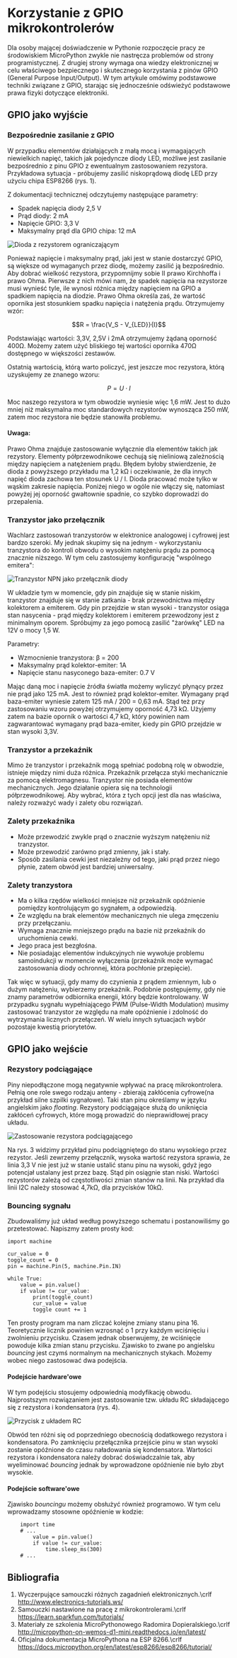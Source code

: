 # Korzystanie z GPIO mikrokontrolerów

Dla osoby mającej doświadczenie w Pythonie rozpoczęcie pracy ze środowiskiem
MicroPython zwykle nie nastręcza problemów od strony programistycznej.
Z drugiej strony wymaga ona wiedzy elektronicznej w celu właściwego bezpiecznego
i skutecznego korzystania z pinów GPIO (General Purpose Input/Output).
W tym artykule omówimy podstawowe techniki związane z GPIO, starając się
jednocześnie odświeżyć podstawowe prawa fizyki dotyczące elektroniki.

## GPIO jako wyjście

### Bezpośrednie zasilanie z GPIO

W przypadku elementów działających z małą mocą i wymagających niewielkich
napięć, takich jak pojedyncze diody LED, możliwe jest zasilanie bezpośrednio
z pinu GPIO z ewentualnym zastosowaniem rezystora.
Przykładowa sytuacja - próbujemy
zasilić niskoprądową diodę LED przy użyciu chipa ESP8266 (rys. 1).

Z dokumentacji technicznej odczytujemy następujące parametry:

* Spadek napięcia diody 2,5 V
* Prąd diody: 2 mA
* Napięcie GPIO: 3,3 V
* Maksymalny prąd dla GPIO chipa: 12 mA

![Dioda z rezystorem ograniczającym](ryc1.png)

Ponieważ napięcie i maksymalny prąd, jaki jest w stanie dostarczyć GPIO, są
większe od wymaganych przez diodę, możemy zasilić ją bezpośrednio. Aby dobrać
wielkość rezystora, przypomnijmy sobie II prawo Kirchhoffa i prawo Ohma. Pierwsze
z nich mówi nam, że spadek napięcia na rezystorze musi wynieść tyle, ile wynosi
różnica między napięciem na GPIO a spadkiem napięcia na diodzie. Prawo Ohma
określa zaś, że wartość opornika jest stosunkiem spadku
napięcia i natężenia prądu. Otrzymujemy wzór:

$$R = \frac{V_S - V_{LED}}{I}$$

Podstawiając wartości: 3,3V, 2,5V i 2mA otrzymujemy żądaną oporność 400Ω.
Możemy zatem użyć bliskiego tej wartości opornika 470Ω dostępnego w większości
zestawów.

Ostatnią wartością, którą warto policzyć, jest jeszcze moc rezystora, którą
uzyskujemy ze znanego wzoru:

$$P = U \cdot I$$

Moc naszego rezystora w tym obwodzie wyniesie więc 1,6 mW. Jest to dużo mniej
niż maksymalna moc standardowych rezystorów wynosząca 250 mW, zatem moc
rezystora nie będzie stanowiła problemu.

#### Uwaga:

Prawo Ohma znajduje zastosowanie wyłącznie dla elementów takich jak
rezystory. Elementy półprzewodnikowe cechują się nieliniową zależnością między
napięciem a natężeniem prądu. Błędem byłoby stwierdzenie, że dioda z powyższego
przykładu ma 1,2 kΩ i oczekiwanie, że dla innych napięć dioda zachowa ten
stosunek U / I. Dioda pracować może tylko w wąskim zakresie napięcia. Poniżej
niego w ogóle nie włączy się, natomiast powyżej jej oporność gwałtownie
spadnie, co szybko doprowadzi do przepalenia.

### Tranzystor jako przełącznik

Wachlarz zastosowań tranzystorów w elektronice analogowej i cyfrowej jest
bardzo szeroki. My jednak skupimy się na jednym - wykorzystaniu tranzystora do
kontroli obwodu o wysokim natężeniu prądu za pomocą znacznie niższego. W tym
celu zastosujemy konfigurację "wspólnego emitera":

![Tranzystor NPN jako przełącznik diody](ryc2.png)

W układzie tym w momencie, gdy pin znajduje się w stanie niskim, tranzystor
znajduje się w stanie zatkania - brak przewodnictwa między kolektorem a
emiterem. Gdy pin przejdzie w stan wysoki - tranzystor osiąga stan nasycenia -
prąd między kolektorem i emiterem przewodzony jest z minimalnym oporem.
Spróbujmy za jego pomocą zasilić "żarówkę" LED na 12V o mocy 1,5 W.

Parametry:

* Wzmocnienie tranzystora: β = 200
* Maksymalny prąd kolektor-emiter: 1A
* Napięcie stanu nasyconego baza-emiter: 0.7 V

Mając daną moc i napięcie źródła światła możemy wyliczyć płynący przez nie prąd
jako 125 mA. Jest to również prąd kolektor-emiter.
Wymagany prąd baza-emiter wyniesie zatem 125 mA / 200 = 0,63 mA.
Stąd też przy zastosowaniu wzoru powyżej otrzymujemy oporność 4,73 kΩ.
Użyjemy zatem na bazie opornik o wartości 4,7 kΩ, który powinien nam
zagwarantować wymagany prąd baza-emiter, kiedy pin GPIO przejdzie w stan wysoki
3,3V.


### Tranzystor a przekaźnik

Mimo że tranzystor i przekaźnik mogą spełniać podobną rolę w obwodzie, istnieje
między nimi duża różnica.
Przekaźnik przełącza styki mechanicznie za pomocą elektromagnesu.
Tranzystor nie posiada elementów mechanicznych.
Jego działanie opiera się na technologii półprzewodnikowej.
Aby wybrać, która z tych opcji jest dla nas właściwa, należy rozważyć wady i
zalety obu rozwiązań.

### Zalety przekaźnika

* Może przewodzić zwykle prąd o znacznie wyższym natężeniu niż
  tranzystor.
* Może przewodzić zarówno prąd zmienny, jak i stały.
* Sposób zasilania cewki jest niezależny od tego, jaki prąd przez
  niego płynie, zatem obwód jest bardziej uniwersalny.

### Zalety tranzystora
* Ma o kilka rzędów wielkości mniejsze niż przekaźnik opóźnienie pomiędzy
  kontrolującym go sygnałem, a odpowiedzią.
* Ze względu na brak elementów mechanicznych nie ulega zmęczeniu przy
  przełączaniu.
* Wymaga znacznie mniejszego prądu na bazie niż przekaźnik do uruchomienia
  cewki.
* Jego praca jest bezgłośna.
* Nie posiadając elementów indukcyjnych nie wywołuje problemu samoindukcji w
  momencie wyłączenia (przekaźnik może wymagać zastosowania diody ochronnej,
  która pochłonie przepięcie).

Tak więc w sytuacji, gdy mamy do czynienia z prądem zmiennym, lub o dużym
natężeniu, wybierzemy przekaźnik. Podobnie postępujemy,
gdy nie znamy parametrów odbiornika
energii, który będzie kontrolowany.
W przypadku sygnału wypełniającego PWM (Pulse-Width Modulation)
musimy zastosować tranzystor ze względu na małe opóźnienie i zdolność do
wytrzymania licznych przełączeń. W wielu innych sytuacjach wybór pozostaje
kwestią priorytetów.

## GPIO jako wejście

### Rezystory podciągające

Piny niepodłączone mogą negatywnie wpływać na pracę mikrokontrolera.
Pełnią one role swego rodzaju anteny - zbierają zakłócenia cyfrowe(na przykład
silne szpilki sygnałowe). Taki stan pinu określamy w języku angielskim jako
*floating*.
Rezystory podciągające służą do uniknięcia zakłóceń cyfrowych, które mogą
prowadzić do nieprawidłowej pracy układu.

![Zastosowanie rezystora podciągającego](ryc3.png)

Na rys. 3 widzimy przykład pinu podciągniętego do stanu wysokiego przez
rezystor. Jeśli zewrzemy przełącznik, wysoka wartość rezystora sprawia,
że linia 3,3 V nie jest już w stanie ustalić stanu pinu na wysoki, gdyż jego
potencjał ustalany jest przez bazę. Stąd pin osiągnie stan niski.
Wartości rezystorów zależą od częstotliwości zmian stanów na linii.
Na przykład dla linii I2C należy stosować 4,7kΩ, dla przycisków 10kΩ.

### Bouncing sygnału

Zbudowaliśmy już układ według powyższego schematu i postanowiliśmy
go przetestować. Napiszmy zatem prosty kod:

```
import machine

cur_value = 0
toggle_count = 0
pin = machine.Pin(5, machine.Pin.IN)

while True:
    value = pin.value()
    if value != cur_value:
        print(toggle_count)
        cur_value = value
        toggle count += 1
```

Ten prosty program ma nam zliczać kolejne zmiany stanu pina 16.
Teoretycznie licznik powinien wzrosnąć o 1 przy każdym wciśnięciu i zwolnieniu
przycisku. Czasem jednak obserwujemy, że wciśnięcie powoduje kilka zmian stanu
przycisku. Zjawisko to zwane po angielsku *bouncing* jest czymś normalnym na
mechanicznych stykach. Możemy wobec niego zastosować dwa podejścia.

#### Podejście hardware'owe

W tym podejściu stosujemy odpowiednią modyfikację obwodu. Najprostszym
rozwiązaniem jest zastosowanie tzw. układu RC składającego się z rezystora i
kondensatora (rys. 4).

![Przycisk z układem RC](ryc4.png)

Obwód ten różni się od poprzedniego obecnością dodatkowego rezystora i
kondensatora. Po zamknięciu przełącznika przejście pinu w stan wysoki zostanie
opóźnione do czasu naładowania się kondensatora. Wartości rezystora i
kondensatora należy dobrać doświadczalnie tak, aby wyeliminować *bouncing*
jednak by wprowadzone opóźnienie nie było zbyt wysokie.

#### Podejście software'owe

Zjawisko *bouncingu* możemy obsłużyć również programowo. W tym celu
wprowadzamy stosowne opóźnienie w kodzie:

```
    import time
    # ...
        value = pin.value()
        if value != cur_value:
            time.sleep_ms(300)
    # ...
```

## Bibliografia

1. Wyczerpujące samouczki różnych zagadnień elektronicznych.\crlf
    http://www.electronics-tutorials.ws/
2. Samouczki nastawione na pracę z mikrokontrolerami.\crlf
    https://learn.sparkfun.com/tutorials/
3. Materiały ze szkolenia MicroPythonowego Radomira Dopieralskiego.\crlf
    http://micropython-on-wemos-d1-mini.readthedocs.io/en/latest/
4. Oficjalna dokumentacja MicroPythona na ESP 8266.\crlf
    https://docs.micropython.org/en/latest/esp8266/esp8266/tutorial/
